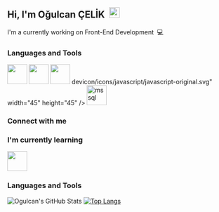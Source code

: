 ## Hi, I'm Oğulcan ÇELİK &nbsp;<img src="https://media.giphy.com/media/hvRJCLFzcasrR4ia7z/giphy.gif" width="24px" height="24px">

I'm a currently working on Front-End Development &nbsp;💻

### Languages and Tools
<p align="left">
<img src="https://cdn.jsdelivr.net/gh/devicons/devicon/icons/html5/html5-original-wordmark.svg" width="45" height="45" /> <img src="https://cdn.jsdelivr.net/gh/devicons/devicon/icons/css3/css3-original-wordmark.svg" height="45" width="45" /> <img src="https://cdn.jsdelivr.net/gh/devicons/devicon/icons/bootstrap/bootstrap-original-wordmark.svg" height="45" /> devicon/icons/javascript/javascript-original.svg" width="45" height="45" /> <img src="https://camo.githubusercontent.com/42dfd0950d93092d82d677877fe87d5bab1e2acccc1110bf0f9dd755988ccb7e/68747470733a2f2f7777772e7376677265706f2e636f6d2f73686f772f3330333232392f6d6963726f736f66742d73716c2d7365727665722d6c6f676f2e737667" alt="mssql" width="45" height="45">
          

### Connect with me

### I'm currently learning
<p align="left">
<img src="https://cdn.jsdelivr.net/gh/devicons/devicon/icons/react/react-original-wordmark.svg" width="45" height="45" />

### Languages and Tools



![Ogulcan's GitHub Stats](https://github-readme-stats.vercel.app/api?username=CanCelik24&theme=dark&show_icons=true) [![Top Langs](https://github-readme-stats.vercel.app/api/top-langs/?username=CanCelik24&layout=compact)](https://github.com/CanCelik24/github-readme-stats)
